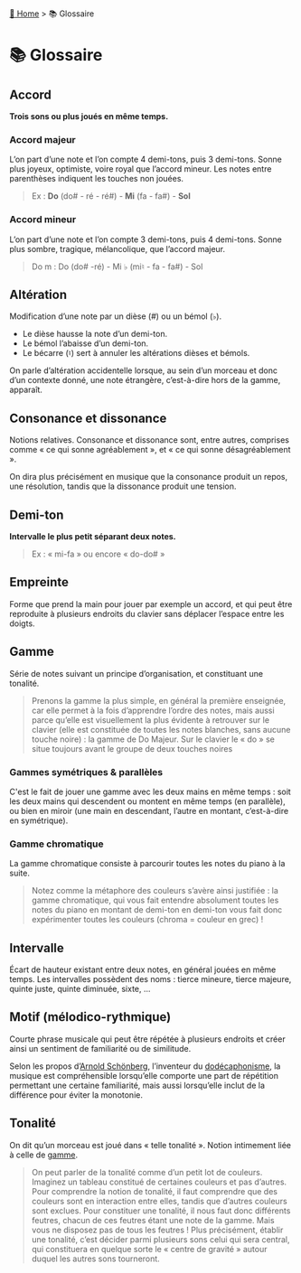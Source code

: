 [🏡 Home](index.md) > 📚 Glossaire

# 📚 Glossaire

## Accord
**Trois sons ou plus joués en même temps.**

### Accord majeur
L’on part d’une note et l’on compte 4 demi-tons, puis 3 demi-tons. Sonne plus joyeux, optimiste, voire
royal que l’accord mineur. Les notes entre parenthèses indiquent les touches non jouées.

> Ex : **Do** (do# - ré - ré#) - **Mi** (fa - fa#) - **Sol**

### Accord mineur
L’on part d’une note et l’on compte 3 demi-tons, puis 4 demi-tons. Sonne plus sombre, tragique,
mélancolique, que l’accord majeur.

> Do m : Do (do# -ré) - Mi ♭ (mi♮ - fa - fa#) - Sol

## Altération
Modification d’une note par un dièse (#) ou un bémol (♭). 

- Le dièse hausse la note d’un demi-ton.
- Le bémol l’abaisse d’un demi-ton. 
- Le bécarre (♮) sert à annuler les altérations dièses et bémols.

On parle d’altération accidentelle lorsque, au sein d’un morceau et donc d’un contexte donné, une note étrangère,
c’est-à-dire hors de la gamme, apparaît.

## Consonance et dissonance
Notions relatives. Consonance et dissonance sont, entre autres, comprises comme « ce qui sonne
agréablement », et « ce qui sonne désagréablement ».

On dira plus précisément en musique que la consonance produit un repos, une résolution, tandis que la dissonance produit une tension.

## Demi-ton
**Intervalle le plus petit séparant deux notes.**

> Ex : « mi-fa » ou encore « do-do# »

## Empreinte
Forme que prend la main pour jouer par exemple un accord, et qui peut être reproduite à plusieurs
endroits du clavier sans déplacer l’espace entre les doigts.

## Gamme
Série de notes suivant un principe d’organisation, et constituant une tonalité.

> Prenons la gamme la plus simple, en général la première enseignée, car elle permet à la fois d’apprendre
l’ordre des notes, mais aussi parce qu’elle est visuellement la plus évidente à retrouver sur le clavier (elle
est constituée de toutes les notes blanches, sans aucune touche noire) : la gamme de Do Majeur. Sur le
clavier le « do » se situe toujours avant le groupe de deux touches noires

### Gammes symétriques & parallèles
C'est le fait de jouer une gamme avec les deux mains en même temps : soit les deux mains qui descendent ou montent en même temps (en parallèle), ou
bien en miroir (une main en descendant, l’autre en montant, c’est-à-dire en symétrique).

### Gamme chromatique
La gamme chromatique consiste à parcourir toutes les notes du piano à la suite.

>  Notez comme la métaphore des couleurs s’avère ainsi justifiée : la gamme chromatique, qui vous fait entendre absolument toutes les notes du piano en montant de demi-ton
en demi-ton vous fait donc expérimenter toutes les couleurs (chroma = couleur en grec) !

## Intervalle
Écart de hauteur existant entre deux notes, en général jouées en même temps. Les intervalles possèdent
des noms : tierce mineure, tierce majeure, quinte juste, quinte diminuée, sixte, ...

## Motif (mélodico-rythmique)
Courte phrase musicale qui peut être répétée à plusieurs endroits et créer ainsi un sentiment de
familiarité ou de similitude. 

Selon les propos d’[Arnold Schönberg](https://fr.wikipedia.org/wiki/Arnold_Sch%C3%B6nberg), l’inventeur du [dodécaphonisme](https://fr.wikipedia.org/wiki/Dod%C3%A9caphonisme), la
musique est compréhensible lorsqu’elle comporte une part de répétition permettant une certaine
familiarité, mais aussi lorsqu’elle inclut de la différence pour éviter la monotonie.

## Tonalité
On dit qu’un morceau est joué dans « telle tonalité ». Notion intimement liée à celle de [gamme](#gamme).

> On peut parler de la tonalité comme d’un petit lot de couleurs. Imaginez un tableau constitué de
certaines couleurs et pas d’autres. Pour comprendre la notion de tonalité, il faut comprendre que des
couleurs sont en interaction entre elles, tandis que d’autres couleurs sont exclues. Pour constituer une
tonalité, il nous faut donc différents feutres, chacun de ces feutres étant une note de la gamme. Mais
vous ne disposez pas de tous les feutres !
Plus précisément, établir une tonalité, c’est décider parmi plusieurs sons celui qui sera central, qui
constituera en quelque sorte le « centre de gravité » autour duquel les autres sons tourneront.



